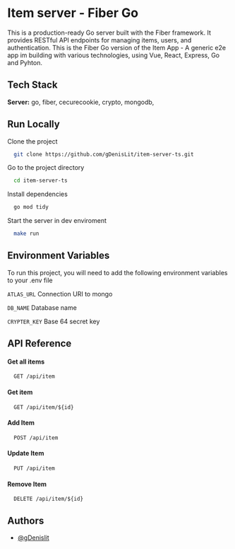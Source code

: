 
# Item server - Fiber Go

This is a production-ready Go server built with the Fiber framework. It provides RESTful API endpoints for managing items, users, and authentication. This is the Fiber Go version of the Item App - A generic e2e app im building with various technologies, using Vue, React, Express, Go and Pyhton.

## Tech Stack

**Server:** go, fiber, cecurecookie, crypto, mongodb,


## Run Locally

Clone the project

```bash
  git clone https://github.com/gDenisLit/item-server-ts.git
```

Go to the project directory

```bash
  cd item-server-ts
```

Install dependencies

```bash
  go mod tidy
```

Start the server in dev enviroment

```bash
  make run
```

## Environment Variables

To run this project, you will need to add the following environment variables to your .env file

`ATLAS_URL`
Connection URI to mongo

`DB_NAME`
Database name

`CRYPTER_KEY`
Base 64 secret key

## API Reference

#### Get all items

```http
  GET /api/item
```

#### Get item

```http
  GET /api/item/${id}
```

#### Add Item

```http
  POST /api/item
```
#### Update Item

```http
  PUT /api/item
```
#### Remove Item
```http
  DELETE /api/item/${id}
```


## Authors

- [@gDenislit](https://www.github.com/gDenislit)
